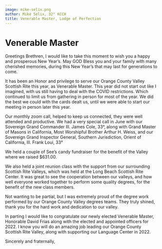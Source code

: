 ```yaml
---
image: mike-selix.png
author: Mike Selix, 32° KCCH  
title: Venerable Master, Lodge of Perfection
---
```


# Venerable Master

Greetings Brethren, I would like to take this moment to wish you a happy and prosperous New Year’s. May GOD Bless you and your family with many cherished memories, during this New Year’s that may last for generations to come.

It has been an Honor and privilege to serve our Orange County Valley Scottish Rite this year, as Venerable Master. This year did not start out like I imagined, with us still having to deal with the COVID restrictions. Which continued to limit us from gathering in person for most of the year. We did the best we could with the cards dealt us, until we were able to start our meeting in person later this year.

Our monthly zoom call, helped to keep us connected, they were well attended and productive. We had a very special call in June with our Sovereign Grand Commander Ill. James Cole, 33°, along with Grand Master of Masons in California, Most Worshipful Brother Arthur H. Weiss, and our Sovereign Grand Inspector General, Southern Jurisdiction, Orient of California, Ill. Frank Loui, 33° 

We held a couple of See’s candy fundraiser for the benefit of the Valley where we raised $631.00.

We also held a joint reunion class with the support from our surrounding Scottish Rite Valleys, which was held at the Long Beach Scottish Rite Center. It was great to see the cooperation between our valleys, and how well everyone worked together to perform some quality degrees, for the benefit of the new class members. 

Not wanting to be partial, but I was extremely proud of the degree work performed by our Orange County Valley degrees teams. They truly shined, thank you for the hard work and dedication to our valley. 

In parting I would like to congratulate our newly elected Venerable Master, Honorable David Frias along with the elected and appointed officers for 2022. I know you will do an amazing job leading our Orange County Scottish Rite Valley, along with supporting our Language Center in 2022. 

Sincerely and fraternally, 

